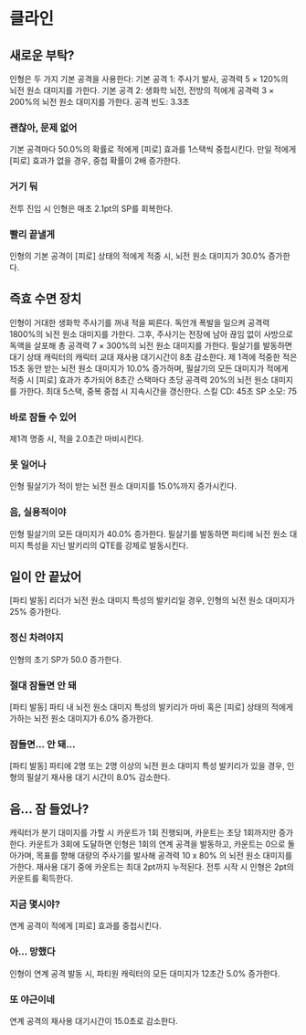 # 클라인

## 새로운 부탁?

인형은 두 가지 기본 공격을 사용한다:
기본 공격 1: 주사기 발사, 공격력 5 × 120%의 뇌전 원소 대미지를 가한다.
기본 공격 2: 생화학 뇌전, 전방의 적에게 공격력 3 × 200%의 뇌전 원소 대미지를 가한다.
공격 빈도: 3.3초

### 괜찮아, 문제 없어

기본 공격마다 50.0%의 확률로 적에게 [피로] 효과를 1스택씩 중첩시킨다. 만일 적에게 [피로] 효과가 없을 경우, 중첩 확률이 2배 증가한다.

### 거기 둬

전투 진입 시 인형은 매초 2.1pt의 SP를 회복한다.

### 빨리 끝낼게

인형의 기본 공격이 [피로] 상태의 적에게 적중 시, 뇌전 원소 대미지가 30.0% 증가한다.

## 즉효 수면 장치

인형이 거대한 생화학 주사기를 꺼내 적을 찌른다. 독안개 폭발을 일으켜 공격력 1800%의 뇌전 원소 대미지를 가한다. 그후, 주사기는 전장에 남아 끊임 없이 사방으로 독액을 살포해 총 공격력 7 × 300%의 뇌전 원소 대미지를 가한다. 필살기를 발동하면 대기 상태 캐릭터의 캐릭터 교대 재사용 대기시간이 8초 감소한다. 제 1격에 적중한 적은 15초 동안 받는 뇌전 원소 대미지가 10.0% 증가하며, 필살기의 모든 대미지가 적에게 적중 시 [피로] 효과가 추가되어 8초간 스택마다 초당 공격력 20%의 뇌전 원소 대미지를 가한다. 최대 5스택, 중복 중첩 시 지속시간을 갱신한다.
스킬 CD: 45초
SP 소모: 75

### 바로 잠들 수 있어

제1격 명중 시, 적을 2.0초간 마비시킨다.

### 못 일어나

인형 필살기가 적이 받는 뇌전 원소 대미지를 15.0%까지 증가시킨다.

### 음, 실용적이야

인형 필살기의 모든 대미지가 40.0% 증가한다. 필살기를 발동하면 파티에 뇌전 원소 대미지 특성을 지닌 발키리의 QTE를 강제로 발동시킨다.

## 일이 안 끝났어

[파티 발동] 리더가 뇌전 원소 대미지 특성의 발키리일 경우, 인형의 뇌전 원소 대미지가 25% 증가한다.

### 정신 차려야지

인형의 초기 SP가 50.0 증가한다.

### 절대 잠들면 안 돼

[파티 발동] 파티 내 뇌전 원소 대미지 특성의 발키리가 마비 혹은 [피로] 상태의 적에게 가하는 뇌전 원소 대미지가 6.0% 증가한다.

### 잠들면... 안 돼...

[파티 발동] 파티에 2명 또는 2명 이상의 뇌전 원소 대미지 특성 발키리가 있을 경우, 인형의 필살기 재사용 대기 시간이 8.0% 감소한다.

## 음... 잠 들었나?

캐릭터가 분기 대미지를 가할 시 카운트가 1회 진행되며, 카운트는 초당 1회까지만 증가한다. 카운트가 3회에 도달하면 인형은 1회의 연계 공격을 발동하고, 카운트는 0으로 돌아가며, 목표를 향해 대량의 주사기를 발사해 공격력 10 x 80% 의 뇌전 원소 대미지를 가한다. 재사용 대기 중에 카운트는 최대 2pt까지 누적된다. 전투 시작 시 인형은 2pt의 카운트를 획득한다.

### 지금 몇시야?

연계 공격이 적에게 [피로] 효과를 중첩시킨다.

### 아... 망했다

인형이 연계 공격 발동 시, 파티원 캐릭터의 모든 대미지가 12초간 5.0% 증가한다.

### 또 야근이네

연계 공격의 재사용 대기시간이 15.0초로 감소한다.
